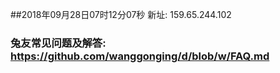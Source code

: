##2018年09月28日07时12分07秒 新址: 159.65.244.102
### 兔友常见问题及解答: https://github.com/wanggonging/d/blob/w/FAQ.md
